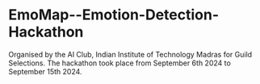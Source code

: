 # EmoMap--Emotion-Detection-Hackathon
Organised by the AI Club, Indian Institute of Technology Madras for Guild Selections. The hackathon took place from September 6th 2024 to September 15th 2024. 

